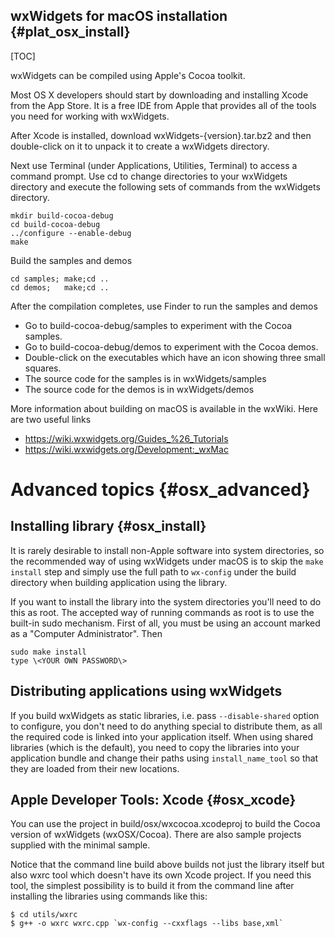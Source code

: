 wxWidgets for macOS installation        {#plat_osx_install}
-----------------------------------

[TOC]

wxWidgets can be compiled using Apple's Cocoa toolkit.

Most OS X developers should start by downloading and installing Xcode
from the App Store.  It is a free IDE from Apple that provides
all of the tools you need for working with wxWidgets.

After Xcode is installed, download wxWidgets-{version}.tar.bz2 and then
double-click on it to unpack it to create a wxWidgets directory.

Next use Terminal (under Applications, Utilities, Terminal) to access a command
prompt.  Use cd to change directories to your wxWidgets directory and execute
the following sets of commands from the wxWidgets directory.

    mkdir build-cocoa-debug
    cd build-cocoa-debug
    ../configure --enable-debug
    make

Build the samples and demos

    cd samples; make;cd ..
    cd demos;   make;cd ..

After the compilation completes, use Finder to run the samples and demos
* Go to build-cocoa-debug/samples to experiment with the Cocoa samples.
* Go to build-cocoa-debug/demos to experiment with the Cocoa demos.
* Double-click on the executables which have an icon showing three small squares.
* The source code for the samples is in wxWidgets/samples
* The source code for the demos is in wxWidgets/demos

More information about building on macOS is available in the wxWiki.
Here are two useful links
  * https://wiki.wxwidgets.org/Guides_%26_Tutorials
  * https://wiki.wxwidgets.org/Development:_wxMac


Advanced topics                        {#osx_advanced}
===============

Installing library                     {#osx_install}
------------------

It is rarely desirable to install non-Apple software into system directories,
so the recommended way of using wxWidgets under macOS is to skip the `make
install` step and simply use the full path to `wx-config` under the build
directory when building application using the library.

If you want to install the library into the system directories you'll need
to do this as root.  The accepted way of running commands as root is to
use the built-in sudo mechanism.  First of all, you must be using an
account marked as a "Computer Administrator".  Then

    sudo make install
    type \<YOUR OWN PASSWORD\>

Distributing applications using wxWidgets
-----------------------------------------

If you build wxWidgets as static libraries, i.e. pass `--disable-shared` option
to configure, you don't need to do anything special to distribute them, as all
the required code is linked into your application itself. When using shared
libraries (which is the default), you need to copy the libraries into your
application bundle and change their paths using `install_name_tool` so that
they are loaded from their new locations.

Apple Developer Tools: Xcode           {#osx_xcode}
----------------------------

You can use the project in build/osx/wxcocoa.xcodeproj to build the Cocoa
version of wxWidgets (wxOSX/Cocoa). There are also sample
projects supplied with the minimal sample.

Notice that the command line build above builds not just the library itself but
also wxrc tool which doesn't have its own Xcode project. If you need this tool,
the simplest possibility is to build it from the command line after installing
the libraries using commands like this:

    $ cd utils/wxrc
    $ g++ -o wxrc wxrc.cpp `wx-config --cxxflags --libs base,xml`
